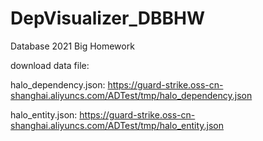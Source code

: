 # DepVisualizer_DBBHW
Database 2021 Big Homework

download data file:

halo_dependency.json: https://guard-strike.oss-cn-shanghai.aliyuncs.com/ADTest/tmp/halo_dependency.json

halo_entity.json: https://guard-strike.oss-cn-shanghai.aliyuncs.com/ADTest/tmp/halo_entity.json